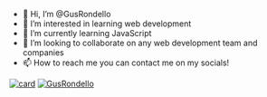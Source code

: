 - 👋 Hi, I’m @GusRondello
- 👀 I’m interested in learning web development
- 🌱 I’m currently learning JavaScript
- 💞️ I’m looking to collaborate on any web development team and companies
- 📫 How to reach me you can contact me on my socials!


[![card](https://github-readme-stats.vercel.app/api?username=GusRondello&theme=tokyonight)](https://github.com/GusRondello/) [![GusRondello](https://github-readme-stats.vercel.app/api/top-langs/?username=GusRondello&hide=html&layout=compact&theme=tokyonight)](https://github.com/GusRondello/)
